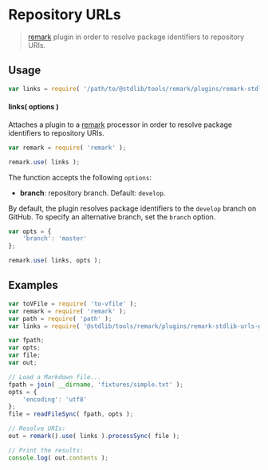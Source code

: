 # Repository URLs

> [remark][remark] plugin in order to resolve package identifiers to repository URIs.

<section class="usage">

## Usage

```javascript
var links = require( '/path/to/@stdlib/tools/remark/plugins/remark-stdlib-urls-github' );
```

#### links( options )

Attaches a plugin to a [remark][remark] processor in order to resolve package identifiers to repository URIs.

```javascript
var remark = require( 'remark' );

remark.use( links );
```

The function accepts the following `options`:

-   **branch**: repository branch. Default: `develop`.

By default, the plugin resolves package identifiers to the `develop` branch on GitHub. To specify an alternative branch, set the `branch` option.

```javascript
var opts = {
    'branch': 'master'
};

remark.use( links, opts );
```

</section>

<!-- /.usage -->

<section class="notes">

</section>

<!-- /.notes -->

<section class="examples">

## Examples

```javascript
var toVFile = require( 'to-vfile' );
var remark = require( 'remark' );
var path = require( 'path' );
var links = require( '@stdlib/tools/remark/plugins/remark-stdlib-urls-github' );

var fpath;
var opts;
var file;
var out;

// Load a Markdown file...
fpath = join( __dirname, 'fixtures/simple.txt' );
opts = {
    'encoding': 'utf8'
};
file = readFileSync( fpath, opts );

// Resolve URIs:
out = remark().use( links ).processSync( file );

// Print the results:
console.log( out.contents );
```

</section>

<!-- /.examples -->

<section class="links">

[remark]: https://github.com/wooorm/remark

</section>

<!-- /.links -->
